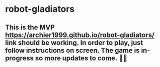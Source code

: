# robot-gladiators

## This is the MVP https://archier1999.github.io/robot-gladiators/ link should be working. In order to play, just follow instructions on screen. The game is in-progress so more updates to come. 💪💪
